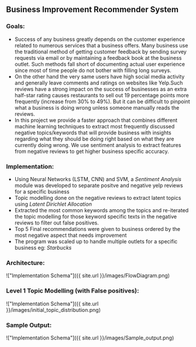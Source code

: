 ## [](#header-1)Business Improvement Recommender System

### [](#header-3) Goals:
*   Success of any business greatly depends on the customer experience related to numerous services that a business offers. Many business use the traditional method of getting customer feedback by sending survey requests via email or by maintaining a feedback book at the business outlet. Such methods fall short of documenting actual user experience since most of time people do not bother with filling long surveys. 
*   On the other hand the very same users have high social media activity and generally leave comments and ratings on websites like Yelp.Such reviews have a strong impact on the success of businesses as an extra half-star rating causes restaurants to sell out 19 percentage points more frequently (increase from 30% to 49%). But it can be difficult to pinpoint what a business is doing wrong unless someone manually reads the reviews. 
*   In this project we provide a faster approach that combines different machine learning techniques to extract most frequently discussed negative topics/keywords that will provide business with insights regarding what they should be doing right based on what they are currently doing wrong. We use sentiment analysis to extract features from negative reviews to get higher business specific accuracy.

### [](#header-3) Implementation:
*   Using Neural Networks (LSTM, CNN) and SVM, a _Sentiment Analysis_ module was developed to separate positve and negative yelp reviews for a specific business
*   Topic modelling done on the negative reviews to extract latent topics using _Latent Dirichlet Allocation_
*   Extracted the most common keywords among the topics and re-iterated the topic modelling for those keyword specific texts in the negative reviews to filter out false positives.
*   Top 5 Final recommendations were given to business ordered by the most negative aspect that needs improvement 
*   The program was scaled up to handle multiple outlets for a specific business eg: _Starbucks_

### [](#header-3) Architecture:

!["Implementation Schema"]({{ site.url }}/images/FlowDiagram.png)


### [](#header-3) Level 1 Topic Modelling (with False positives):

!["Implementation Schema"]({{ site.url }}/images/initial_topic_distribution.png)

### [](#header-3) Sample Output:

!["Implementation Schema"]({{ site.url }}/images/Sample_output.png)

<br><br>
